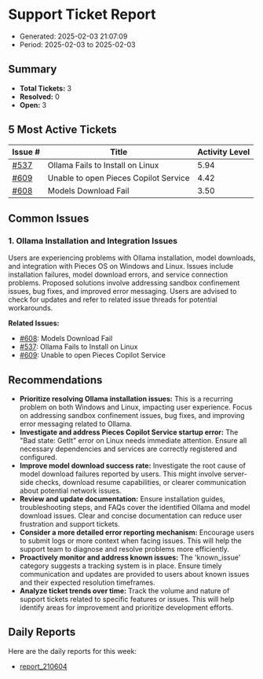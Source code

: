 # Support Ticket Report
- Generated: 2025-02-03 21:07:09
- Period: 2025-02-03 to 2025-02-03

## Summary
- **Total Tickets:** 3
- **Resolved:** 0
- **Open:** 3

## 5 Most Active Tickets
| Issue # | Title | Activity Level |
|---------|-------|----------------|
| [#537](https://github.com/pieces-app/support/issues/537) | Ollama Fails to Install on Linux | 5.94 |
| [#609](https://github.com/pieces-app/support/issues/609) | Unable to open Pieces Copilot Service | 4.42 |
| [#608](https://github.com/pieces-app/support/issues/608) | Models Download Fail | 3.50 |

## Common Issues
### 1. Ollama Installation and Integration Issues
Users are experiencing problems with Ollama installation, model downloads, and integration with Pieces OS on Windows and Linux. Issues include installation failures, model download errors, and service connection problems. Proposed solutions involve addressing sandbox confinement issues, bug fixes, and improved error messaging. Users are advised to check for updates and refer to related issue threads for potential workarounds.

**Related Issues:**
- [#608](https://github.com/pieces-app/support/issues/608): Models Download Fail
- [#537](https://github.com/pieces-app/support/issues/537): Ollama Fails to Install on Linux
- [#609](https://github.com/pieces-app/support/issues/609): Unable to open Pieces Copilot Service


## Recommendations
- **Prioritize resolving Ollama installation issues:** This is a recurring problem on both Windows and Linux, impacting user experience. Focus on addressing sandbox confinement issues, bug fixes, and improving error messaging related to Ollama.
- **Investigate and address Pieces Copilot Service startup error:** The "Bad state: GetIt" error on Linux needs immediate attention. Ensure all necessary dependencies and services are correctly registered and configured.
- **Improve model download success rate:** Investigate the root cause of model download failures reported by users. This might involve server-side checks, download resume capabilities, or clearer communication about potential network issues.
- **Review and update documentation:** Ensure installation guides, troubleshooting steps, and FAQs cover the identified Ollama and model download issues. Clear and concise documentation can reduce user frustration and support tickets.
- **Consider a more detailed error reporting mechanism:** Encourage users to submit logs or more context when facing issues. This will help the support team to diagnose and resolve problems more efficiently.
- **Proactively monitor and address known issues:** The 'known_issue' category suggests a tracking system is in place. Ensure timely communication and updates are provided to users about known issues and their expected resolution timeframes.
- **Analyze ticket trends over time:** Track the volume and nature of support tickets related to specific features or issues. This will help identify areas for improvement and prioritize development efforts.

## Daily Reports
Here are the daily reports for this week:

- [report_210604](daily/2025-02-03/report_210604.md)
